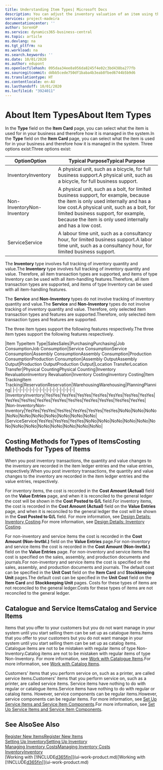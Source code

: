 ```yaml
---
title: Understanding Item Types| Microsoft Docs
description: You can adjust the inventory valuation of an item using the FIFO or Average costing methods, for example, when item costs change for reasons other than transactions.
services: project-madeira
documentationcenter: ''
author: SorenGP
ms.service: dynamics365-business-central
ms.topic: article
ms.devlang: na
ms.tgt_pltfrm: na
ms.workload: na
ms.search.keywords: ''
ms.date: 10/01/2020
ms.author: edupont
ms.openlocfilehash: 095daa34ee8a956da8245f4e02c3bd438ba277fb
ms.sourcegitcommit: ddbb5cede750df1baba4b3eab8fbed6744b5b9d6
ms.translationtype: HT
ms.contentlocale: en-AU
ms.lasthandoff: 10/01/2020
ms.locfileid: "3924011"
---
```

# <a name="about-item-types"></a><span data-ttu-id="4b5d4-103">About Item Types</span><span class="sxs-lookup"><span data-stu-id="4b5d4-103">About Item Types</span></span>
<span data-ttu-id="4b5d4-104">In the **Type** field on the **Item Card** page, you can select what the item is used for in your business and therefore how it is managed in the system.</span><span class="sxs-lookup"><span data-stu-id="4b5d4-104">In the **Type** field on the **Item Card** page, you can select what the item is used for in your business and therefore how it is managed in the system.</span></span> <span data-ttu-id="4b5d4-105">Three options exist:</span><span class="sxs-lookup"><span data-stu-id="4b5d4-105">Three options exist:</span></span>

|<span data-ttu-id="4b5d4-106">Option</span><span class="sxs-lookup"><span data-stu-id="4b5d4-106">Option</span></span>|<span data-ttu-id="4b5d4-107">Typical Purpose</span><span class="sxs-lookup"><span data-stu-id="4b5d4-107">Typical Purpose</span></span>|
|------|-----------|
|<span data-ttu-id="4b5d4-108">Inventory</span><span class="sxs-lookup"><span data-stu-id="4b5d4-108">Inventory</span></span>|<span data-ttu-id="4b5d4-109">A physical unit, such as a bicycle, for full business support.</span><span class="sxs-lookup"><span data-stu-id="4b5d4-109">A physical unit, such as a bicycle, for full business support.</span></span>|
|<span data-ttu-id="4b5d4-110">Non-Inventory</span><span class="sxs-lookup"><span data-stu-id="4b5d4-110">Non-Inventory</span></span>|<span data-ttu-id="4b5d4-111">A physical unit, such as a bolt, for limited business support, for example, because the item is only used internally and has a low cost.</span><span class="sxs-lookup"><span data-stu-id="4b5d4-111">A physical unit, such as a bolt, for limited business support, for example, because the item is only used internally and has a low cost.</span></span>|
|<span data-ttu-id="4b5d4-112">Service</span><span class="sxs-lookup"><span data-stu-id="4b5d4-112">Service</span></span>|<span data-ttu-id="4b5d4-113">A labour time unit, such as a consultancy hour, for limited business support.</span><span class="sxs-lookup"><span data-stu-id="4b5d4-113">A labor time unit, such as a consultancy hour, for limited business support.</span></span>|

<span data-ttu-id="4b5d4-114">The **Inventory** type involves full tracking of inventory quantity and value.</span><span class="sxs-lookup"><span data-stu-id="4b5d4-114">The **Inventory** type involves full tracking of inventory quantity and value.</span></span> <span data-ttu-id="4b5d4-115">Therefore, all item transaction types are supported, and items of type Inventory can be used with all item-handling features.</span><span class="sxs-lookup"><span data-stu-id="4b5d4-115">Therefore, all item transaction types are supported, and items of type Inventory can be used with all item-handling features.</span></span>

<span data-ttu-id="4b5d4-116">The **Service** and **Non-Inventory** types do not involve tracking of inventory quantity and value.</span><span class="sxs-lookup"><span data-stu-id="4b5d4-116">The **Service** and **Non-Inventory** types do not involve tracking of inventory quantity and value.</span></span> <span data-ttu-id="4b5d4-117">Therefore, only selected item transaction types and features are supported.</span><span class="sxs-lookup"><span data-stu-id="4b5d4-117">Therefore, only selected item transaction types and features are supported.</span></span>

<span data-ttu-id="4b5d4-118">The three item types support the following features respectively.</span><span class="sxs-lookup"><span data-stu-id="4b5d4-118">The three item types support the following features respectively.</span></span>

|<span data-ttu-id="4b5d4-119">Item Type</span><span class="sxs-lookup"><span data-stu-id="4b5d4-119">Item Type</span></span>|<span data-ttu-id="4b5d4-120">Sales</span><span class="sxs-lookup"><span data-stu-id="4b5d4-120">Sales</span></span>|<span data-ttu-id="4b5d4-121">Purchasing</span><span class="sxs-lookup"><span data-stu-id="4b5d4-121">Purchasing</span></span>|<span data-ttu-id="4b5d4-122">Job Consumption</span><span class="sxs-lookup"><span data-stu-id="4b5d4-122">Job Consumption</span></span>|<span data-ttu-id="4b5d4-123">Service Consumption</span><span class="sxs-lookup"><span data-stu-id="4b5d4-123">Service Consumption</span></span>|<span data-ttu-id="4b5d4-124">Assembly Consumption</span><span class="sxs-lookup"><span data-stu-id="4b5d4-124">Assembly Consumption</span></span>|<span data-ttu-id="4b5d4-125">Production Consumption</span><span class="sxs-lookup"><span data-stu-id="4b5d4-125">Production Consumption</span></span>|<span data-ttu-id="4b5d4-126">Assembly Output</span><span class="sxs-lookup"><span data-stu-id="4b5d4-126">Assembly Output</span></span>|<span data-ttu-id="4b5d4-127">Production Output</span><span class="sxs-lookup"><span data-stu-id="4b5d4-127">Production Output</span></span>|<span data-ttu-id="4b5d4-128">Location Transfer</span><span class="sxs-lookup"><span data-stu-id="4b5d4-128">Location Transfer</span></span>|<span data-ttu-id="4b5d4-129">Physical Counting</span><span class="sxs-lookup"><span data-stu-id="4b5d4-129">Physical Counting</span></span>|<span data-ttu-id="4b5d4-130">Inventory Revaluation</span><span class="sxs-lookup"><span data-stu-id="4b5d4-130">Inventory Revaluation</span></span>|<span data-ttu-id="4b5d4-131">Inventory Costing</span><span class="sxs-lookup"><span data-stu-id="4b5d4-131">Inventory Costing</span></span>|<span data-ttu-id="4b5d4-132">Item Tracking</span><span class="sxs-lookup"><span data-stu-id="4b5d4-132">Item Tracking</span></span>|<span data-ttu-id="4b5d4-133">Reservation</span><span class="sxs-lookup"><span data-stu-id="4b5d4-133">Reservation</span></span>|<span data-ttu-id="4b5d4-134">Warehousing</span><span class="sxs-lookup"><span data-stu-id="4b5d4-134">Warehousing</span></span>|<span data-ttu-id="4b5d4-135">Planning</span><span class="sxs-lookup"><span data-stu-id="4b5d4-135">Planning</span></span>|
|-|-|-|-|-|-|-|-|-|-|-|-|-|-|-|-|-|-|
|<span data-ttu-id="4b5d4-136">Inventory</span><span class="sxs-lookup"><span data-stu-id="4b5d4-136">Inventory</span></span>|<span data-ttu-id="4b5d4-137">Yes</span><span class="sxs-lookup"><span data-stu-id="4b5d4-137">Yes</span></span>|<span data-ttu-id="4b5d4-138">Yes</span><span class="sxs-lookup"><span data-stu-id="4b5d4-138">Yes</span></span>|<span data-ttu-id="4b5d4-139">Yes</span><span class="sxs-lookup"><span data-stu-id="4b5d4-139">Yes</span></span>|<span data-ttu-id="4b5d4-140">Yes</span><span class="sxs-lookup"><span data-stu-id="4b5d4-140">Yes</span></span>|<span data-ttu-id="4b5d4-141">Yes</span><span class="sxs-lookup"><span data-stu-id="4b5d4-141">Yes</span></span>|<span data-ttu-id="4b5d4-142">Yes</span><span class="sxs-lookup"><span data-stu-id="4b5d4-142">Yes</span></span>|<span data-ttu-id="4b5d4-143">Yes</span><span class="sxs-lookup"><span data-stu-id="4b5d4-143">Yes</span></span>|<span data-ttu-id="4b5d4-144">Yes</span><span class="sxs-lookup"><span data-stu-id="4b5d4-144">Yes</span></span>|<span data-ttu-id="4b5d4-145">Yes</span><span class="sxs-lookup"><span data-stu-id="4b5d4-145">Yes</span></span>|<span data-ttu-id="4b5d4-146">Yes</span><span class="sxs-lookup"><span data-stu-id="4b5d4-146">Yes</span></span>|<span data-ttu-id="4b5d4-147">Yes</span><span class="sxs-lookup"><span data-stu-id="4b5d4-147">Yes</span></span>|<span data-ttu-id="4b5d4-148">Yes</span><span class="sxs-lookup"><span data-stu-id="4b5d4-148">Yes</span></span>|<span data-ttu-id="4b5d4-149">Yes</span><span class="sxs-lookup"><span data-stu-id="4b5d4-149">Yes</span></span>|<span data-ttu-id="4b5d4-150">Yes</span><span class="sxs-lookup"><span data-stu-id="4b5d4-150">Yes</span></span>|<span data-ttu-id="4b5d4-151">Yes</span><span class="sxs-lookup"><span data-stu-id="4b5d4-151">Yes</span></span>|<span data-ttu-id="4b5d4-152">Yes</span><span class="sxs-lookup"><span data-stu-id="4b5d4-152">Yes</span></span>|
|<span data-ttu-id="4b5d4-153">Non-Inventory</span><span class="sxs-lookup"><span data-stu-id="4b5d4-153">Non-Inventory</span></span>|<span data-ttu-id="4b5d4-154">Yes</span><span class="sxs-lookup"><span data-stu-id="4b5d4-154">Yes</span></span>|<span data-ttu-id="4b5d4-155">Yes</span><span class="sxs-lookup"><span data-stu-id="4b5d4-155">Yes</span></span>|<span data-ttu-id="4b5d4-156">Yes</span><span class="sxs-lookup"><span data-stu-id="4b5d4-156">Yes</span></span>|<span data-ttu-id="4b5d4-157">Yes</span><span class="sxs-lookup"><span data-stu-id="4b5d4-157">Yes</span></span>|<span data-ttu-id="4b5d4-158">Yes</span><span class="sxs-lookup"><span data-stu-id="4b5d4-158">Yes</span></span>|<span data-ttu-id="4b5d4-159">Yes</span><span class="sxs-lookup"><span data-stu-id="4b5d4-159">Yes</span></span>|<span data-ttu-id="4b5d4-160">No</span><span class="sxs-lookup"><span data-stu-id="4b5d4-160">No</span></span>|<span data-ttu-id="4b5d4-161">No</span><span class="sxs-lookup"><span data-stu-id="4b5d4-161">No</span></span>|<span data-ttu-id="4b5d4-162">No</span><span class="sxs-lookup"><span data-stu-id="4b5d4-162">No</span></span>|<span data-ttu-id="4b5d4-163">No</span><span class="sxs-lookup"><span data-stu-id="4b5d4-163">No</span></span>|<span data-ttu-id="4b5d4-164">No</span><span class="sxs-lookup"><span data-stu-id="4b5d4-164">No</span></span>|<span data-ttu-id="4b5d4-165">No</span><span class="sxs-lookup"><span data-stu-id="4b5d4-165">No</span></span>|<span data-ttu-id="4b5d4-166">No</span><span class="sxs-lookup"><span data-stu-id="4b5d4-166">No</span></span>|<span data-ttu-id="4b5d4-167">No</span><span class="sxs-lookup"><span data-stu-id="4b5d4-167">No</span></span>|<span data-ttu-id="4b5d4-168">No</span><span class="sxs-lookup"><span data-stu-id="4b5d4-168">No</span></span>|<span data-ttu-id="4b5d4-169">No</span><span class="sxs-lookup"><span data-stu-id="4b5d4-169">No</span></span>|
|<span data-ttu-id="4b5d4-170">Service</span><span class="sxs-lookup"><span data-stu-id="4b5d4-170">Service</span></span>|<span data-ttu-id="4b5d4-171">Yes</span><span class="sxs-lookup"><span data-stu-id="4b5d4-171">Yes</span></span>|<span data-ttu-id="4b5d4-172">Yes</span><span class="sxs-lookup"><span data-stu-id="4b5d4-172">Yes</span></span>|<span data-ttu-id="4b5d4-173">Yes</span><span class="sxs-lookup"><span data-stu-id="4b5d4-173">Yes</span></span>|<span data-ttu-id="4b5d4-174">No</span><span class="sxs-lookup"><span data-stu-id="4b5d4-174">No</span></span>|<span data-ttu-id="4b5d4-175">No</span><span class="sxs-lookup"><span data-stu-id="4b5d4-175">No</span></span>|<span data-ttu-id="4b5d4-176">No</span><span class="sxs-lookup"><span data-stu-id="4b5d4-176">No</span></span>|<span data-ttu-id="4b5d4-177">No</span><span class="sxs-lookup"><span data-stu-id="4b5d4-177">No</span></span>|<span data-ttu-id="4b5d4-178">No</span><span class="sxs-lookup"><span data-stu-id="4b5d4-178">No</span></span>|<span data-ttu-id="4b5d4-179">No</span><span class="sxs-lookup"><span data-stu-id="4b5d4-179">No</span></span>|<span data-ttu-id="4b5d4-180">No</span><span class="sxs-lookup"><span data-stu-id="4b5d4-180">No</span></span>|<span data-ttu-id="4b5d4-181">No</span><span class="sxs-lookup"><span data-stu-id="4b5d4-181">No</span></span>|<span data-ttu-id="4b5d4-182">No</span><span class="sxs-lookup"><span data-stu-id="4b5d4-182">No</span></span>|<span data-ttu-id="4b5d4-183">No</span><span class="sxs-lookup"><span data-stu-id="4b5d4-183">No</span></span>|<span data-ttu-id="4b5d4-184">No</span><span class="sxs-lookup"><span data-stu-id="4b5d4-184">No</span></span>|<span data-ttu-id="4b5d4-185">No</span><span class="sxs-lookup"><span data-stu-id="4b5d4-185">No</span></span>|<span data-ttu-id="4b5d4-186">No</span><span class="sxs-lookup"><span data-stu-id="4b5d4-186">No</span></span>|

## <a name="costing-methods-for-types-of-items"></a><span data-ttu-id="4b5d4-187">Costing Methods for Types of Items</span><span class="sxs-lookup"><span data-stu-id="4b5d4-187">Costing Methods for Types of Items</span></span>
<span data-ttu-id="4b5d4-188">When you post inventory transactions, the quantity and value changes to the inventory are recorded in the item ledger entries and the value entries, respectively.</span><span class="sxs-lookup"><span data-stu-id="4b5d4-188">When you post inventory transactions, the quantity and value changes to the inventory are recorded in the item ledger entries and the value entries, respectively.</span></span> 

<span data-ttu-id="4b5d4-189">For inventory items, the cost is recorded in the **Cost Amount (Actual)** field on the **Value Entries** page, and when it is reconciled to the general ledger the cost will be shown in the **Cost Posted to G/L** field.</span><span class="sxs-lookup"><span data-stu-id="4b5d4-189">For inventory items, the cost is recorded in the **Cost Amount (Actual)** field on the **Value Entries** page, and when it is reconciled to the general ledger the cost will be shown in the **Cost Posted to G/L** field.</span></span> <span data-ttu-id="4b5d4-190">For more information, see [Design Details: Inventory Costing](design-details-inventory-costing.md).</span><span class="sxs-lookup"><span data-stu-id="4b5d4-190">For more information, see [Design Details: Inventory Costing](design-details-inventory-costing.md).</span></span>

<span data-ttu-id="4b5d4-191">For non-inventory and service items the cost is recorded in the **Cost Amount (Non-Invtbl.)** field on the **Value Entries** page.</span><span class="sxs-lookup"><span data-stu-id="4b5d4-191">For non-inventory and service items the cost is recorded in the **Cost Amount (Non-Invtbl.)** field on the **Value Entries** page.</span></span> <span data-ttu-id="4b5d4-192">For non-inventory and service items the cost is specified on the sales, assembly, and production documents and journals.</span><span class="sxs-lookup"><span data-stu-id="4b5d4-192">For non-inventory and service items the cost is specified on the sales, assembly, and production documents and journals.</span></span> <span data-ttu-id="4b5d4-193">The default cost can be specified in the **Unit Cost** field on the **Item Card** and **Stockkeeping Unit** pages.</span><span class="sxs-lookup"><span data-stu-id="4b5d4-193">The default cost can be specified in the **Unit Cost** field on the **Item Card** and **Stockkeeping Unit** pages.</span></span> <span data-ttu-id="4b5d4-194">Costs for these types of items are not reconciled to the general ledger.</span><span class="sxs-lookup"><span data-stu-id="4b5d4-194">Costs for these types of items are not reconciled to the general ledger.</span></span> 

## <a name="catalog-and-service-items"></a><span data-ttu-id="4b5d4-195">Catalogue and Service Items</span><span class="sxs-lookup"><span data-stu-id="4b5d4-195">Catalog and Service Items</span></span>
<span data-ttu-id="4b5d4-196">Items that you offer to your customers but you do not want manage in your system until you start selling them can be set up as catalogue items.</span><span class="sxs-lookup"><span data-stu-id="4b5d4-196">Items that you offer to your customers but you do not want manage in your system until you start selling them can be set up as catalog items.</span></span> <span data-ttu-id="4b5d4-197">Catalogue items are not to be mistaken with regular items of type Non-Inventory.</span><span class="sxs-lookup"><span data-stu-id="4b5d4-197">Catalog items are not to be mistaken with regular items of type Non-Inventory.</span></span> <span data-ttu-id="4b5d4-198">For more information, see [Work with Catalogue Items](inventory-how-work-nonstock-items.md).</span><span class="sxs-lookup"><span data-stu-id="4b5d4-198">For more information, see [Work with Catalog Items](inventory-how-work-nonstock-items.md).</span></span>

<span data-ttu-id="4b5d4-199">Customers' items that you perform service on, such as a printer, are called service items.</span><span class="sxs-lookup"><span data-stu-id="4b5d4-199">Customers' items that you perform service on, such as a printer, are called service items.</span></span> <span data-ttu-id="4b5d4-200">Service items have nothing to do with regular or catalogue items.</span><span class="sxs-lookup"><span data-stu-id="4b5d4-200">Service items have nothing to do with regular or catalog items.</span></span> <span data-ttu-id="4b5d4-201">However, service components can be regular items.</span><span class="sxs-lookup"><span data-stu-id="4b5d4-201">However, service components can be regular items.</span></span> <span data-ttu-id="4b5d4-202">For more information, see [Set Up Service Items and Service Item Components](service-how-setup-service-items.md).</span><span class="sxs-lookup"><span data-stu-id="4b5d4-202">For more information, see [Set Up Service Items and Service Item Components](service-how-setup-service-items.md).</span></span>

## <a name="see-also"></a><span data-ttu-id="4b5d4-203">See Also</span><span class="sxs-lookup"><span data-stu-id="4b5d4-203">See Also</span></span>
[<span data-ttu-id="4b5d4-204">Register New Items</span><span class="sxs-lookup"><span data-stu-id="4b5d4-204">Register New Items</span></span>](inventory-how-register-new-items.md)  
[<span data-ttu-id="4b5d4-205">Setting Up Inventory</span><span class="sxs-lookup"><span data-stu-id="4b5d4-205">Setting Up Inventory</span></span>](inventory-setup-inventory.md)  
[<span data-ttu-id="4b5d4-206">Managing Inventory Costs</span><span class="sxs-lookup"><span data-stu-id="4b5d4-206">Managing Inventory Costs</span></span>](finance-manage-inventory-costs.md)  
[<span data-ttu-id="4b5d4-207">Inventory</span><span class="sxs-lookup"><span data-stu-id="4b5d4-207">Inventory</span></span>](inventory-manage-inventory.md)  
<span data-ttu-id="4b5d4-208">[Working with [!INCLUDE[d365fin](includes/d365fin_md.md)]](ui-work-product.md)</span><span class="sxs-lookup"><span data-stu-id="4b5d4-208">[Working with [!INCLUDE[d365fin](includes/d365fin_md.md)]](ui-work-product.md)</span></span>

